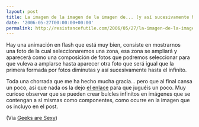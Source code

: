 ```yaml
---
layout: post
title: La imagen de la imagen de la imagen de... (y así sucesivamente hasta el infinito)
date: '2006-05-27T00:00:00+00:00'
permalink: http://resistancefutile.com/2006/05/27/la-imagen-de-la-imagen-de-la-imagen-de-y-asi-sucesivamente-hasta-el-infinito/
---
```

<a href="http://photos1.blogger.com/blogger/6639/1972/1600/bucle.jpg"><img style="float:right; margin:0 0 10px 10px;cursor:pointer; cursor:hand;" src="http://photos1.blogger.com/blogger/6639/1972/320/bucle.jpg" border="0" alt="" /></a>Hay una animación en flash que está muy bien, consiste en mostrarnos una foto de la cual seleccionaremos una zona, esa zona se ampliará y aparecerá como una composición de fotos que podremos seleccionar para que vuleva a amplarse hasta aparecer otra foto que será igual que la primera formada por fotos diminutas y así sucesivamente hasta el infinito.

Toda una chorrada que me ha hecho mucha gracia... pero que al final cansa un poco, así que nada os la dejo <a href="http://interact10ways.com/usa/information_interactive.htm">el enlace</a> para que juguéis un poco. Muy curioso observar que se pueden crear bulcles infinitos en imágenes que se contengan a sí mismas como componentes, como ocurre en la imagen que os incluyo en el post.

(Vía <a href="http://geeksaresexy.blogspot.com/2006/05/friday-evening-fun-picture-within.html">Geeks are Sexy</a>)

